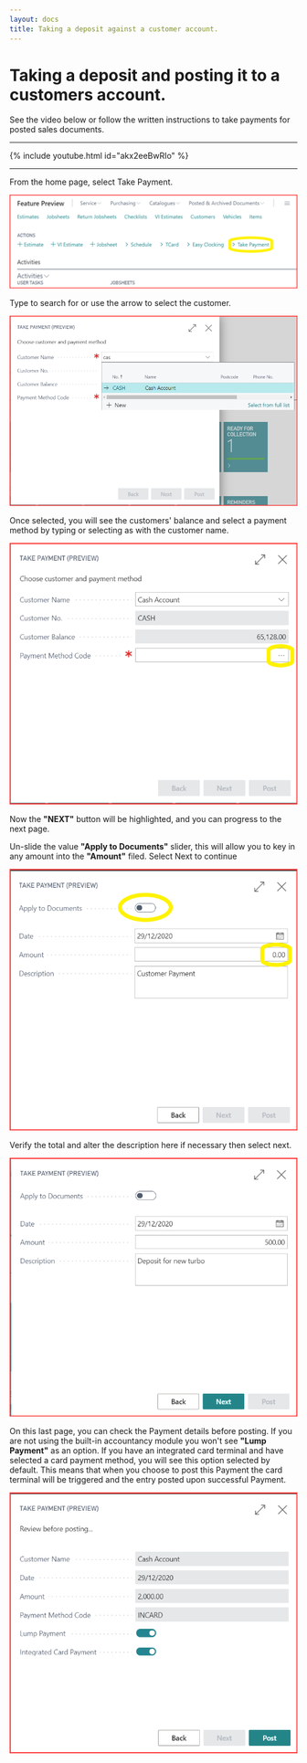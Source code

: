 ```yaml
---
layout: docs
title: Taking a deposit against a customer account.
---
```


#   Taking a deposit and posting it to a customers account.

See the video below or follow the written instructions to take payments for posted sales documents.

---

{% include youtube.html id="akx2eeBwRIo" %}

---

From the home page, select Take Payment.

![](media/take-payment-home.png)

Type to search for or use the arrow to select the customer.

![](media/take-payment-customer.png)

Once selected, you will see the customers' balance and select a payment method by typing or selecting as with the customer name.

![](media/take-payment-payment-method.png)

Now the **"NEXT"** button will be highlighted, and you can progress to the next page.

Un-slide the value **"Apply to Documents"** slider, this will allow you to key in any amount into the **"Amount"** filed. Select Next to continue

![](media/take-payment-deposit.png)

Verify the total and alter the description here if necessary then select next. 

![](media/take-payment-deposit2.png)

On this last page, you can check the Payment details before posting. If you are not using the built-in accountancy module you won't see **"Lump Payment"** as an option.
If you have an integrated card terminal and have selected a card payment method, you will see this option selected by default. This means that when you choose to post this Payment the card terminal will be triggered and the entry posted upon successful Payment. 

![](media/take-payment-post-card.png)

